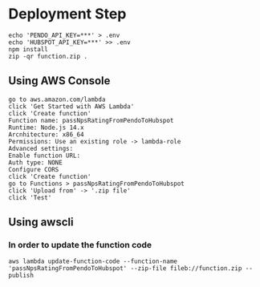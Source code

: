 # Deployment Step
```
echo 'PENDO_API_KEY=***' > .env
echo 'HUBSPOT_API_KEY=***' >> .env
npm install
zip -qr function.zip .
```

## Using AWS Console
```
go to aws.amazon.com/lambda
click 'Get Started with AWS Lambda'
click 'Create function'
Function name: passNpsRatingFromPendoToHubspot
Runtime: Node.js 14.x
Arcnhitecture: x86_64
Permissions: Use an existing role -> lambda-role
Advanced settings:
Enable function URL:
Auth type: NONE
Configure CORS
click 'Create function'
go to Functions > passNpsRatingFromPendoToHubspot
click 'Upload from' -> '.zip file'
click 'Test'
```

## Using awscli


### In order to update the function code
```
aws lambda update-function-code --function-name 'passNpsRatingFromPendoToHubspot' --zip-file fileb://function.zip --publish
```
